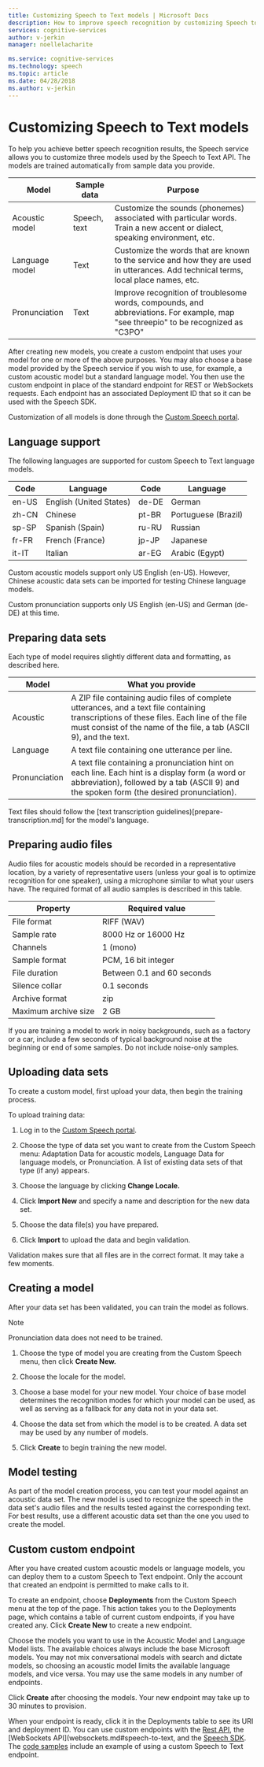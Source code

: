 ```yaml
---
title: Customizing Speech to Text models | Microsoft Docs
description: How to improve speech recognition by customizing Speech to Text models.
services: cognitive-services
author: v-jerkin
manager: noellelacharite

ms.service: cognitive-services
ms.technology: speech
ms.topic: article
ms.date: 04/28/2018
ms.author: v-jerkin
---
```

# Customizing Speech to Text models

To help you achieve better speech recognition results, the Speech service allows you to customize three models used by the Speech to Text API. The models are trained automatically from sample data you provide.

| Model | Sample data | Purpose |
|-------|---------------|---------|
| Acoustic model      | Speech, text | Customize the sounds (phonemes) associated with particular words. Train a new accent or dialect, speaking environment, etc. |
| Language model      | Text | Customize the words that are known to the service and how they are used in utterances. Add technical terms, local place names, etc. |
| Pronunciation | Text | Improve recognition of troublesome words, compounds, and abbreviations. For example, map "see threepio" to be recognized as "C3PO" |

After creating new models, you create a custom endpoint that uses your model for one or more of the above purposes. You may also choose a base model provided by the Speech service if you wish to use, for example, a custom acoustic model but a standard language model. You then use the custom endpoint in place of the standard endpoint for REST or WebSockets requests. Each endpoint has an associated Deployment ID that so it can be used with the Speech SDK.

Customization of all models is done through the [Custom Speech portal](https://www.cris.ai/).

## Language support

The following languages are supported for custom Speech to Text language models.

| Code | Language | Code | Language |
|-|-|-|-|
en-US | English (United States) | de-DE | German
zh-CN | Chinese | pt-BR | Portuguese (Brazil)
sp-SP | Spanish (Spain) | ru-RU | Russian
fr-FR | French (France) | jp-JP | Japanese
it-IT | Italian | ar-EG | Arabic (Egypt)

Custom acoustic models support only US English (en-US). However, Chinese acoustic data sets can be imported for testing Chinese language models. 

Custom pronunciation supports only US English (en-US) and German (de-DE) at this time.

## Preparing data sets

Each type of model requires slightly different data and formatting, as described here.

| Model | What you provide      |
|-------|-----------------------|
| Acoustic | A ZIP file containing audio files of complete utterances, and a text file containing transcriptions of these files. Each line of the file must consist of the name of the file, a tab (ASCII 9), and the text.|
| Language | A text file containing one utterance per line. |
| Pronunciation | A text file containing a pronunciation hint on each line. Each hint is a display form (a word or abbreviation), followed by a tab (ASCII 9) and the spoken form (the desired pronunciation).  |

Text files should follow the [text transcription guidelines)[prepare-transcription.md] for the model's language.

## Preparing audio files

Audio files for acoustic models should be recorded in a representative location, by a variety of representative users (unless your goal is to optimize recognition for one speaker), using a microphone similar to what your users have. The required format of all audio samples is described in this table.

| Property | Required value |
|----------|------|
File format | RIFF (WAV)
Sample rate | 8000 Hz or 16000 Hz
Channels | 1 (mono)
Sample format | PCM, 16 bit integer
File duration | Between 0.1 and 60 seconds
Silence collar | 0.1 seconds
Archive format | zip
Maximum archive size | 2 GB

If you are training a model to work in noisy backgrounds, such as a factory or a car, include a few seconds of typical background noise at the beginning or end of some samples. Do not include noise-only samples.

## Uploading data sets

To create a custom model, first upload your data, then begin the training process.

To upload training data:

1.  Log in to the [Custom Speech portal](https://www.cris.ai/).

1.  Choose the type of data set you want to create from the Custom Speech menu: Adaptation Data for acoustic models, Language Data for language models, or Pronunciation. A list of existing data sets of that type (if any) appears.

1. Choose the language by clicking **Change Locale.**

1.  Click **Import New** and specify a name and description for the new data set.

1. Choose the data file(s) you have prepared.

1. Click **Import** to upload the data and begin validation.

Validation makes sure that all files are in the correct format. It may take a few moments.

## Creating a model

 After your data set has been validated, you can train the model as follows.

> [!NOTE]
> Pronunciation data does not need to be trained.

1. Choose the type of model you are creating from the Custom Speech menu, then click **Create New.**

1. Choose the locale for the model.

1. Choose a base model for your new model. Your choice of base model determines the recognition modes for which your model can be used, as well as serving as a fallback for any data not in your data set.

1.  Choose the data set from which the model is to be created. A data set may be used by any number of models.

1. Click **Create** to begin training the new model.

## Model testing

As part of the model creation process, you can test your model against an acoustic data set. The new model is used to recognize the speech in the data set's audio files and the results tested against the corresponding text. For best results, use a different acoustic data set than the one you used to create the model.

## Custom custom endpoint

After you have created custom acoustic models or language models, you can deploy them to a custom Speech to Text endpoint. Only the account that created an endpoint is permitted to make calls to it.

To create an endpoint, choose **Deployments** from the Custom Speech menu at the top of the page. This action takes you to the Deployments page, which contains a table of current custom endpoints, if you have created any. Click **Create New** to create a new endpoint.

Choose the models you want to use in the Acoustic Model and Language Model lists. The available choices always include the base Microsoft models. You may not mix conversational  models with search and dictate models, so choosing an acoustic model limits the available language models, and vice versa. You may use the same models in any number of endpoints.

Click **Create** after choosing the models. Your new endpoint may take up to 30 minutes to provision.

When your endpoint is ready, click it in the Deployments table to see its URI and deployment ID. You can use custom endpoints with the [Rest API](rest-apis.md#speech-to-text), the [WebSockets API](websockets.md#speech-to-text, and the [Speech SDK](speech-sdk.wd). The [code samples](samples.md) include an example of using a custom Speech to Text endpoint.
